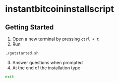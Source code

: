 # instantbitcoininstallscript
## Getting Started
1. Open a new terminal by pressing <code>ctrl + t</code>
2. Run 
```bash 
./getstarted.sh
```
3. Answer questions when prompted
4. At the end of the installation type 
```bash 
exit
```
